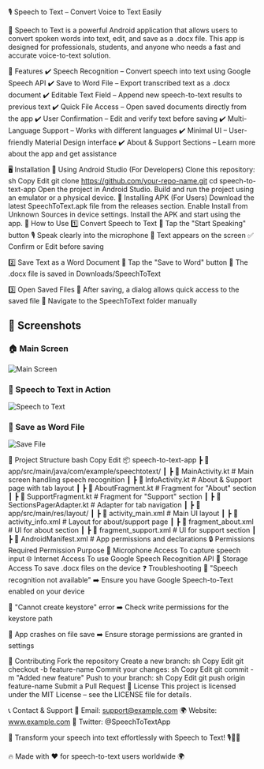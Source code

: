 
🎙️ Speech to Text – Convert Voice to Text Easily

📢 Speech to Text is a powerful Android application that allows users to convert spoken words into text, edit, and save as a .docx file. This app is designed for professionals, students, and anyone who needs a fast and accurate voice-to-text solution.

📌 Features
✔️ Speech Recognition – Convert speech into text using Google Speech API
✔️ Save to Word File – Export transcribed text as a .docx document
✔️ Editable Text Field – Append new speech-to-text results to previous text
✔️ Quick File Access – Open saved documents directly from the app
✔️ User Confirmation – Edit and verify text before saving
✔️ Multi-Language Support – Works with different languages
✔️ Minimal UI – User-friendly Material Design interface
✔️ About & Support Sections – Learn more about the app and get assistance

🖥️ Installation
🔹 Using Android Studio (For Developers)
Clone this repository:
sh
Copy
Edit
git clone https://github.com/your-repo-name.git
cd speech-to-text-app
Open the project in Android Studio.
Build and run the project using an emulator or a physical device.
🔹 Installing APK (For Users)
Download the latest SpeechToText.apk file from the releases section.
Enable Install from Unknown Sources in device settings.
Install the APK and start using the app.
🎤 How to Use
1️⃣ Convert Speech to Text
📢 Tap the "Start Speaking" button
🎙️ Speak clearly into the microphone
📝 Text appears on the screen
✅ Confirm or Edit before saving

2️⃣ Save Text as a Word Document
💾 Tap the "Save to Word" button
📁 The .docx file is saved in Downloads/SpeechToText

3️⃣ Open Saved Files
📂 After saving, a dialog allows quick access to the saved file
📍 Navigate to the SpeechToText folder manually

## 📸 Screenshots

### 🏠 Main Screen  
![Main Screen](IMG_20250228_170607.jpg)

### 🎤 Speech to Text in Action  
![Speech to Text](IMG_20250228_170432.jpg)

### 💾 Save as Word File  
![Save File](IMG_20250228_170413.jpg)


📂 Project Structure
bash
Copy
Edit
📦 speech-to-text-app
 ┣ 📂 app/src/main/java/com/example/speechtotext/
 ┃ ┣ 📜 MainActivity.kt          # Main screen handling speech recognition
 ┃ ┣ 📜 InfoActivity.kt          # About & Support page with tab layout
 ┃ ┣ 📜 AboutFragment.kt         # Fragment for "About" section
 ┃ ┣ 📜 SupportFragment.kt       # Fragment for "Support" section
 ┃ ┣ 📜 SectionsPagerAdapter.kt  # Adapter for tab navigation
 ┃
 ┣ 📂 app/src/main/res/layout/
 ┃ ┣ 📜 activity_main.xml        # Main UI layout
 ┃ ┣ 📜 activity_info.xml        # Layout for about/support page
 ┃ ┣ 📜 fragment_about.xml       # UI for about section
 ┃ ┣ 📜 fragment_support.xml     # UI for support section
 ┃
 ┣ 📜 AndroidManifest.xml        # App permissions and declarations
🔒 Permissions Required
Permission	Purpose
🎤 Microphone Access	To capture speech input
🌐 Internet Access	To use Google Speech Recognition API
📁 Storage Access	To save .docx files on the device
❓ Troubleshooting
🚨 "Speech recognition not available"
➡️ Ensure you have Google Speech-to-Text enabled on your device

🚨 "Cannot create keystore" error
➡️ Check write permissions for the keystore path

🚨 App crashes on file save
➡️ Ensure storage permissions are granted in settings

🚀 Contributing
Fork the repository
Create a new branch:
sh
Copy
Edit
git checkout -b feature-name
Commit your changes:
sh
Copy
Edit
git commit -m "Added new feature"
Push to your branch:
sh
Copy
Edit
git push origin feature-name
Submit a Pull Request
📜 License
This project is licensed under the MIT License – see the LICENSE file for details.

📞 Contact & Support
📧 Email: support@example.com
🌍 Website: www.example.com
📢 Twitter: @SpeechToTextApp

📢 Transform your speech into text effortlessly with Speech to Text! 🎙️📄✨

🔥 Made with ❤️ for speech-to-text users worldwide 🌍
